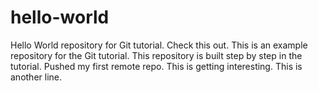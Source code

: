 # hello-world
Hello World repository for Git tutorial.
Check this out.
This is an example repository for the Git tutorial.
This repository is built step by step in the tutorial.
Pushed my first remote repo.
This is getting interesting.
This is another line.
